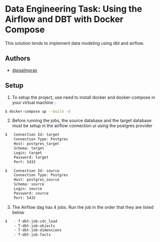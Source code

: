 # Data Engineering Task: Using the Airflow and DBT with Docker Compose

This solution tends to implement data modeling using dbt and airflow.

## Authors

- [@psalmprax](https://www.github.com/psalmprax)

## Setup
1) To setup the project, use need to install docker and docker-compose in your virtual machine :

```bash
$ docker-compose up --build -d
```

2) Before running the jobs, the source database and the target database must be setup in the airflow connection ui
using the postgres provider

```bash
$	Connection Id: target	
	Connection Type: Postgres
	Host: postgres_target
	Schema: target	
	Login: target
	Password: target
	Port: 5432
```
```bash
$	Connection Id: source	
	Connection Type: Postgres
	Host: postgres_source
	Schema: source	
	Login: source
	Password: source
	Port: 5432
```
3) The Airflow dag has 4 jobs. Run the job in the order that they are listed below
```bash
$	- T-dbt-job-cdc_load
	- T-dbt-job-objects 
	- T-dbt-job-dimensions
	- T-dbt-job-facts
```
